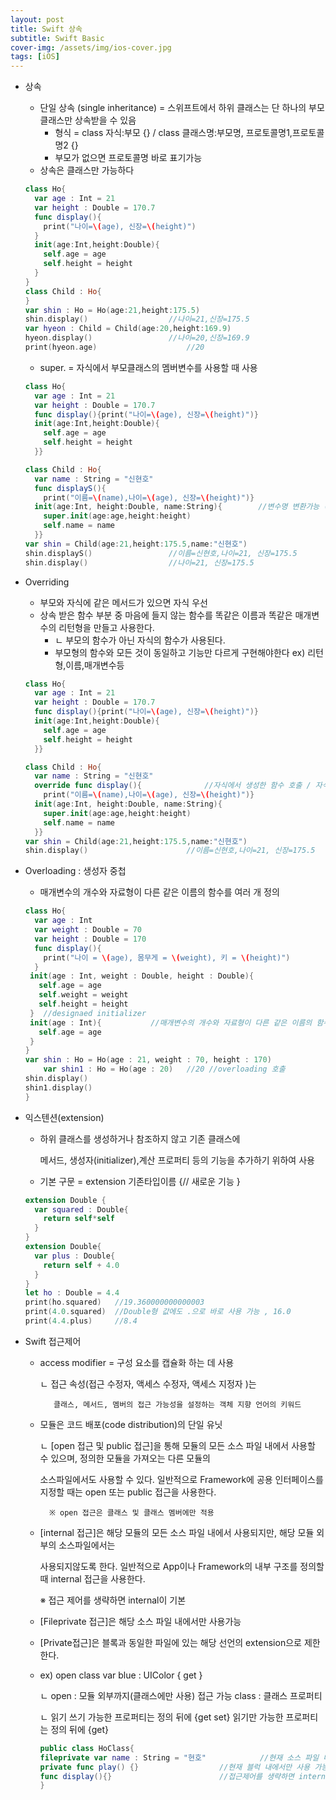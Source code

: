 ```yaml
---
layout: post
title: Swift 상속
subtitle: Swift Basic
cover-img: /assets/img/ios-cover.jpg
tags: [iOS]
---
```




- 상속
    - 단일 상속 (single inheritance) = 스위프트에서 하위 클래스는 단 하나의 부모 클래스만 상속받을 수 있음
        - 형식 = class 자식:부모 {}  / class 클래스명:부모명, 프로토콜명1,프로토콜명2 {}
        - 부모가 없으면 프로토콜명 바로 표기가능
    - 상속은 클래스만 가능하다

    ```swift
    class Ho{
      var age : Int = 21
      var height : Double = 170.7
      func display(){
        print("나이=\(age), 신장=\(height)")
      }
      init(age:Int,height:Double){
        self.age = age
        self.height = height
      }
    }
    class Child : Ho{
    }
    var shin : Ho = Ho(age:21,height:175.5)
    shin.display()					//나이=21,신장=175.5
    var hyeon : Child = Child(age:20,height:169.9)	
    hyeon.display()					//나이=20,신장=169.9
    print(hyeon.age)					//20
    ```

    - super. = 자식에서 부모클래스의 멤버변수를 사용할 때 사용

    ```swift
    class Ho{
      var age : Int = 21
      var height : Double = 170.7
      func display(){print("나이=\(age), 신장=\(height)")}
      init(age:Int,height:Double){
        self.age = age
        self.height = height
      }}

    class Child : Ho{
      var name : String = "신현호"
      func displayS(){
        print("이름=\(name),나이=\(age), 신장=\(height)")}
      init(age:Int, height:Double, name:String){		//변수명 변환가능 (age = age1)
        super.init(age:age,height:height)
        self.name = name
      }}
    var shin = Child(age:21,height:175.5,name:"신현호")	
    shin.displayS()					//이름=신현호,나이=21, 신장=175.5
    shin.display()					//나이=21, 신장=175.5
    ```

- Overriding
    - 부모와 자식에 같은 메서드가 있으면 자식 우선
    - 상속 받은 함수 부분 중 마음에 들지 않는 함수를 똑같은 이름과 똑같은 매개변수의 리턴형을 만들고 사용한다.
        - ㄴ 부모의 함수가 아닌 자식의 함수가 사용된다.
        - 부모형의 함수와 모든 것이 동일하고 기능만 다르게 구현해야한다 ex) 리턴형,이름,매개변수등

    ```swift
    class Ho{
      var age : Int = 21
      var height : Double = 170.7
      func display(){print("나이=\(age), 신장=\(height)")}
      init(age:Int,height:Double){
        self.age = age
        self.height = height
      }}

    class Child : Ho{
      var name : String = "신현호"
      override func display(){				//자식에서 생성한 함수 호출 / 자식이 우선순위
        print("이름=\(name),나이=\(age), 신장=\(height)")}
      init(age:Int, height:Double, name:String){		
        super.init(age:age,height:height)
        self.name = name
      }}
    var shin = Child(age:21,height:175.5,name:"신현호")	
    shin.display()						//이름=신현호,나이=21, 신장=175.5
    ```

- Overloading : 생성자 중첩
    - 매개변수의 개수와 자료형이 다른 같은 이름의 함수를 여러 개 정의

    ```swift
    class Ho{
      var age : Int    
      var weight : Double = 70
      var height : Double = 170
      func display(){
        print("나이 = \(age), 몸무게 = \(weight), 키 = \(height)")
      }
     init(age : Int, weight : Double, height : Double){
       self.age = age
       self.weight = weight
       self.height = height
     }  //designaed initializer
     init(age : Int){			//매개변수의 개수와 자료형이 다른 같은 이름의 함수를 여러 개 정의
       self.age = age
     }
    }
    var shin : Ho = Ho(age : 21, weight : 70, height : 170)
    	var shin1 : Ho = Ho(age : 20)   //20 //overloading 호출
    shin.display() 
    shin1.display()
    }
    ```

- 익스텐션(extension)
    - 하위 클래스를 생성하거나 참조하지 않고 기존 클래스에

        메서드, 생성자(initializer),계산 프로퍼티 등의 기능을 추가하기 위하여 사용

    - 기본 구문 =   extension 기존타입이름 {// 새로운 기능 }

    ```swift
    extension Double { 
      var squared : Double{
        return self*self
      }
    }
    extension Double{
      var plus : Double{
        return self + 4.0
      }
    }
    let ho : Double = 4.4
    print(ho.squared)	//19.360000000000003
    print(4.0.squared)	//Double형 값에도 .으로 바로 사용 가능 , 16.0
    print(4.4.plus)		//8.4
    ```

- Swift 접근제어
    - access modifier = 구성 요소를 캡슐화 하는 데 사용

        ㄴ 접근 속성(접근 수정자, 액세스 수정자, 액세스 지정자 )는 

             클래스, 메서드, 멤버의 접근 가능성을 설정하는 객체 지향 언어의 키워드

    - 모듈은 코드 배포(code distribution)의 단일 유닛

        ㄴ [open 접근 및 public 접근]을 통해 모듈의 모든 소스 파일 내에서 사용할 수 있으며, 정의한 모듈을 가져오는 다른 모듈의 

        소스파일에서도 사용할 수 있다. 일반적으로 Framework에 공용 인터페이스를 지정할 때는 open 또는 public 접근을 사용한다.

            ※ open 접근은 클래스 및 클래스 멤버에만 적용

    - [internal 접근]은 해당 모듈의 모든 소스 파일 내에서 사용되지만, 해당 모듈 외부의 소스파일에서는

        사용되지않도록 한다. 일반적으로 App이나 Framework의 내부 구조를 정의할 때 internal 접근을 사용한다.

        ※ 접근 제어를 생략하면 internal이 기본

    - [Fileprivate 접근]은 해당 소스 파일 내에서만 사용가능
    - [Private접근]은 블록과 동일한 파일에 있는 해당 선언의 extension으로 제한한다.
    - ex) open class var blue : UIColor { get }

        ㄴ open : 모듈 외부까지(클래스에만 사용) 접근 가능  class : 클래스 프로퍼티

        ㄴ 읽기 쓰기 가능한 프로퍼티는 정의 뒤에 {get set}  읽기만 가능한 프로퍼티는 정의 뒤에 {get}

        ```swift
        public class HoClass{
        fileprivate var name : String = "현호"			//현재 소스 파일 내에서만 사용 가능
        private func play() {}					//현재 블럭 내에서만 사용 가능
        func display(){}						//접근제어를 생략하면 internal 이 기본이다.
        }
        ```
